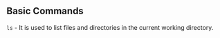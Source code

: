 ## Basic Commands
`ls` - It is used to list files and directories in the current working directory.

